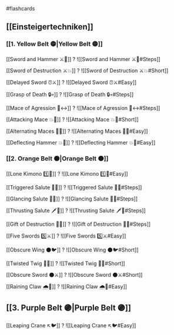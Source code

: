 #flashcards

## [[Einsteigertechniken]]

### [[1. Yellow Belt 🟡|Yellow Belt 🟡]]

[[Sword and Hammer ⚔️🔨]]
?
![[Sword and Hammer ⚔️🔨#Steps]]
<!--SR:!2023-11-24,41,250-->

[[Sword of Destruction ⚔️💥]]
?
![[Sword of Destruction ⚔️💥#Short]]
<!--SR:!2024-01-09,87,290-->

[[Delayed Sword ⏰⚔️]]
?
![[Delayed Sword ⏰⚔️#Easy]]
<!--SR:!2023-12-21,72,290-->

[[Grasp of Death 🔒💀]]
?
![[Grasp of Death 🔒💀#Steps]]
<!--SR:!2023-11-19,36,230-->



[[Mace of Agression 🔨↔️]]
?
![[Mace of Agression 🔨↔️#Steps]]
<!--SR:!2023-11-14,7,191-->

[[Attacking Mace 💥👊]]
?
![[Attacking Mace 💥👊#Short]]
<!--SR:!2023-11-21,14,211-->

[[Alternating Maces 🔄✊]]
?
![[Alternating Maces 🔄✊#Easy]]
<!--SR:!2024-01-14,92,308-->

[[Deflecting Hammer 💥🔨]]
?
![[Deflecting Hammer 💥🔨#Easy]]
<!--SR:!2023-11-11,32,248-->

### [[2. Orange Belt 🟠|Orange Belt 🟠]]

[[Lone Kimono 1️⃣👘]]
?
![[Lone Kimono 1️⃣👘#Easy]]
<!--SR:!2023-12-13,53,251-->

[[Triggered Salute 🔫🫡]]
?
![[Triggered Salute 🔫🫡#Steps]]
<!--SR:!2023-11-25,42,248-->

[[Glancing Salute 👀🫡]]
?
![[Glancing Salute 👀🫡#Steps]]
<!--SR:!2023-11-23,40,248-->

[[Thrusting Salute 🗡️🫡]]
?
![[Thrusting Salute 🗡️🫡#Steps]]
<!--SR:!2023-11-28,21,208-->

[[Gift of Destruction 🎁💥]]
?
![[Gift of Destruction 🎁💥#Steps]]
<!--SR:!2023-12-25,76,308-->

[[Five Swords 5️⃣⚔️]]
?
![[Five Swords 5️⃣⚔️#Easy]]
<!--SR:!2023-12-09,56,288-->

[[Obscure Wing 🌑🐦]]
?
![[Obscure Wing 🌑🐦#Short]]

[[Twisted Twig 🔀🌳]]
?
![[Twisted Twig 🔀🌳#Short]]
<!--SR:!2023-11-09,2,256-->

[[Obscure Sword 🌑⚔️]]
?
![[Obscure Sword 🌑⚔️#Short]]

[[Raining Claw 🌧️🐯]]
?
![[Raining Claw 🌧️🐯#Easy]]
<!--SR:!2023-12-23,67,271-->

## [[3. Purple Belt 🟣|Purple Belt 🟣]]

[[Leaping Crane ↖️🐦]]
?
![[Leaping Crane ↖️🐦#Easy]]
<!--SR:!2023-12-20,58,251-->
